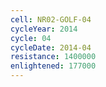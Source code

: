 ```yaml
---
cell: NR02-GOLF-04
cycleYear: 2014
cycle: 04
cycleDate: 2014-04
resistance: 1400000
enlightened: 177000 
---
```

      